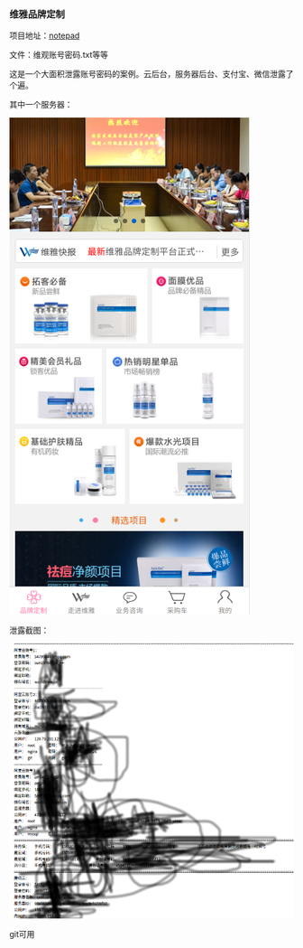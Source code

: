 ### 维雅品牌定制

项目地址：[notepad](https://github.com/zm540119002/notepad)

文件：维观账号密码.txt等等

这是一个大面积泄露账号密码的案例。云后台，服务器后台、支付宝、微信泄露了个遍。

其中一个服务器：

![维雅](维雅.png)

泄露截图：

![维观账号密码](维观账号密码.png)

git可用